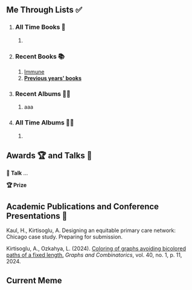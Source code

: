 ## Me Through Lists ✅
1. ### All Time Books 📖
   1. 

2. ### Recent Books 📚
   1. [Immune](https://www.washingtonpost.com/books/2022/02/17/dettmer-immune/)
   2.  **[Previous years' books](/about/booklist/)**

3. ### Recent Albums 👨‍🎤
   1. aaa

4. ### All Time Albums 💃🕺
   1. 


## Awards 🏆 and Talks 💬

**💬 Talk** ...

**🏆 Prize** 

## Academic Publications and Conference Presentations 📝

Kaul, H., Kirtisoglu, A. Designing an equitable primary care network: Chicago case study. Preparing for submission.

Kirtisoglu, A., Ozkahya, L. (2024). <a href="https://link.springer.com/article/10.1007/s00373-023-02739-4" target="_blank">Coloring of graphs avoiding bicolored paths of a fixed length.</a> *Graphs and
Combinatorics*, vol. 40, no. 1, p. 11, 2024.


## Current Meme


